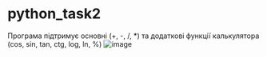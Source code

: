 # python_task2
Програма підтримує основні (+, -, /, *) та додаткові функції калькулятора (cos, sin, tan, ctg, log, ln, %)
![image](https://user-images.githubusercontent.com/85631158/122732768-47156580-d285-11eb-93b9-d6a263964f1c.png)
